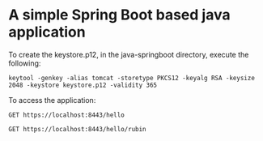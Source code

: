 # A simple Spring Boot based java application

To create the keystore.p12, in the java-springboot directory, execute the following:

`keytool -genkey -alias tomcat -storetype PKCS12 -keyalg RSA -keysize 2048 -keystore keystore.p12 -validity 365`

To access the application:

`GET https://localhost:8443/hello`

`GET https://localhost:8443/hello/rubin`
